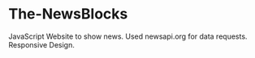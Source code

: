 # The-NewsBlocks
JavaScript Website to show news. Used newsapi.org for data requests. Responsive Design. 
